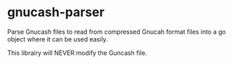# gnucash-parser

Parse Gnucash files to read from compressed Gnucah format files into a go object where it can be used easily.

This librairy will NEVER modify the Guncash file.

